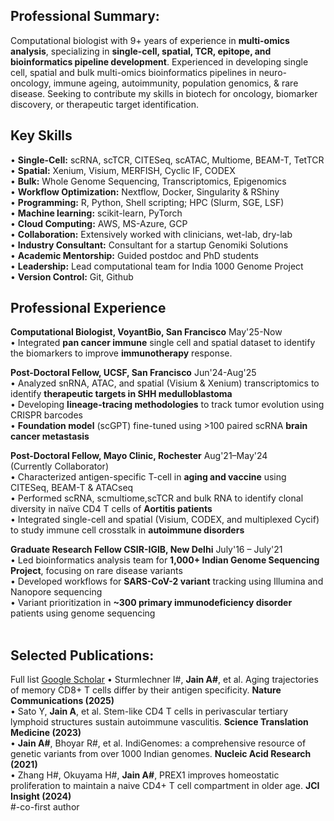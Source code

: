 ## Professional Summary:
Computational biologist with 9+ years of experience in **multi-omics analysis**, specializing in **single-cell, spatial, TCR, epitope, and bioinformatics pipeline development**. Experienced in developing single cell, spatial and bulk multi-omics bioinformatics pipelines in neuro-oncology, immune ageing, autoimmunity, population genomics, & rare disease. Seeking to contribute my skills in biotech for oncology, biomarker discovery, or therapeutic target identification.

## Key Skills
•	**Single-Cell:** scRNA, scTCR, CITESeq, scATAC, Multiome, BEAM-T, TetTCR <br>
•	**Spatial:** Xenium, Visium, MERFISH, Cyclic IF, CODEX <br>
•	**Bulk:** Whole Genome Sequencing, Transcriptomics, Epigenomics <br>
•	**Workflow Optimization:** Nextflow, Docker, Singularity & RShiny <br>
•	**Programming:** R, Python, Shell scripting; HPC (Slurm, SGE, LSF) <br>
•	**Machine learning:** scikit-learn, PyTorch <br>
•	**Cloud Computing:** AWS, MS-Azure, GCP <br>
•	**Collaboration:** Extensively worked with clinicians, wet-lab, dry-lab <br>
•	**Industry Consultant:** Consultant for a startup Genomiki Solutions <br>
•	**Academic Mentorship:** Guided postdoc and PhD students <br>
•	**Leadership:** Lead computational team for India 1000 Genome Project <br>
•	**Version Control:** Git, Github

## Professional Experience
**Computational Biologist, VoyantBio, San Francisco** May'25-Now<br>
•	Integrated **pan cancer immune** single cell and spatial dataset to identify the biomarkers to improve **immunotherapy** response.<br>

**Post-Doctoral Fellow, UCSF, San Francisco** Jun'24-Aug'25<br>
•	Analyzed snRNA, ATAC, and spatial (Visium & Xenium) transcriptomics to identify **therapeutic targets in SHH medulloblastoma**<br>
•	Developing **lineage-tracing methodologies** to track tumor evolution using CRISPR barcodes<br>
•	**Foundation model** (scGPT) fine-tuned using >100 paired scRNA **brain cancer metastasis**<br>

**Post-Doctoral Fellow, Mayo Clinic, Rochester** Aug'21–May'24<br> 
(Currently Collaborator)			        
•	Characterized antigen-specific T-cell in **aging and vaccine** using CITESeq, BEAM-T & ATACseq<br>
•	Performed scRNA, scmultiome,scTCR and bulk RNA to identify clonal diversity in naïve CD4 T cells of **Aortitis patients**<br>
•	Integrated single-cell and spatial (Visium, CODEX, and multiplexed Cycif) to study immune cell crosstalk in **autoimmune disorders**<br>

**Graduate Research Fellow CSIR-IGIB, New Delhi** July'16 – July'21<br>
•	Led bioinformatics analysis team for **1,000+ Indian Genome Sequencing Project**, focusing on rare disease variants<br>
•	Developed workflows for **SARS-CoV-2 variant** tracking using Illumina and Nanopore sequencing<br>
•	Variant prioritization in **~300 primary immunodeficiency disorder** patients using genome sequencing<br><br>

## Selected Publications:
Full list [Google Scholar]([https://scholar.google.com/citations?user=YOUR_ID_HERE](https://scholar.google.com/citations?user=sCGcKlsAAAAJ&hl=en))
•	Sturmlechner I#, **Jain A#**, et al. Aging trajectories of memory CD8+ T cells differ by their antigen specificity. **Nature Communications (2025)**<br>
•	Sato Y, **Jain A**, et al. Stem-like CD4 T cells in perivascular tertiary lymphoid structures sustain autoimmune vasculitis. **Science Translation Medicine (2023)**<br>
•	**Jain A#**, Bhoyar R#, et al. IndiGenomes: a comprehensive resource of genetic variants from over 1000 Indian genomes. **Nucleic Acid Research (2021)**<br>
•	Zhang H#, Okuyama H#, **Jain A#**, PREX1 improves homeostatic proliferation to maintain a naive CD4+ T cell compartment in older age. **JCI Insight (2024)**<br>
#-co-first author<br>

